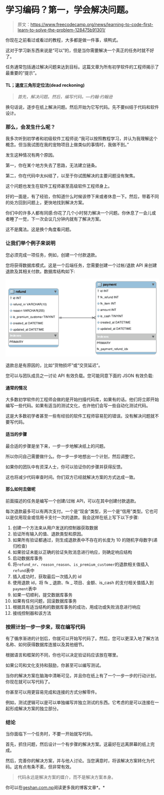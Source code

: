 # 学习编码？第一，学会解决问题。

> 原文：<https://www.freecodecamp.org/news/learning-to-code-first-learn-to-solve-the-problem-128475b91301/>

你现在之前看过或看过的教程，大多都是做一件事，填鸭式。

这对于学习新东西来说是“可以”的，但是当你需要解决一个真正的任务时就不好了。

任务通常包括通过解决问题来达到目标。这篇文章为所有初学软件的工程师揭示了最重要的“提示”。

#### TL；速度三角形定位法(dead reckoning)

> *首先，解决问题。然后，编写代码。—约翰·约翰逊*

换句话说，逐步在纸上解决问题。然后开始为它写代码。先不要纠结于代码和软件设计。

### 那么，会发生什么呢？

我多次听到初学者和初级软件工程师说:“我可以按照教程学习，并认为我理解这个概念。但当我试图在我的宠物项目上做类似的事情时，我做不到。”

发生这种情况有两个原因。

第一，你在某个地方失去了思路，无法建立链条。

第二，你在代码中太纠结了，以至于你试图解决的主要问题没有聚焦。

这个问题也发生在软件工程师甚至高级软件工程师身上。

好的一面是，有了经验，你知道什么时候该停下来或者休息一下。然后，带着不同的处方回到问题上，更快地找到解决方案。

你们中的许多人都有同感:你花了几个小时努力解决一个问题。你休息了一会儿或者睡了一觉，下一次会议几分钟内就有了解决方案。

这不是魔法。这是换个角度看问题。

### 让我们举个例子来说明

您必须完成一项任务，例如，创建一个付款退款。

您将获得数据库模式。这是一个后端任务，您需要创建一个过帐/退款 API 来创建退款及其相关付款。数据库结构如下:

![0*DBOwDM4Gq6DJ00sg](img/f2a2b6428e88c652ee336b7f7b72b100.png)

退款总是有原因的，比如“货物损坏”或“交货延迟”。

您可以与团队成员之一讨论 API 有效负载。您可能同意下面的 JSON 有效负载:

#### 通常的情况

大多数初学软件的工程师会做的是开始扫描代码库，如果有的话。他们将立即开始编写一些代码。如果有适当的测试文化，也许他们会写一些自动化测试代码。

这是大多数初学者甚至一些有经验的软件工程师容易犯的错误。没有解决问题就不要写代码。

#### 适当的步骤

最合适的步骤是坐下来，一步一步地解决纸上的问题。

所以你问自己需要做什么。你一步一步地想出一个计划，然后调整它。

如果你的团队中有资深人士，你可以验证你的步骤并获得反馈。

这也将减少代码审查时间。你们双方已经就解决方案的方式达成一致。

#### 那么如何去做呢

前面描述的任务是编写一个创建/过帐 API，可以在其中创建付款退款。

每次退款最多可以有两次支付。一个是“现金”类型，另一个是“信用”类型。它也可以是仅用现金或信用卡支付一次的退款。我会这样在纸上写下以下步骤:

1.  创建一个方法来从用户发送的控制器获取数据
2.  验证所有输入的值、退款类型和原因。
3.  如果所有验证都通过，则生成退款表中不存在的长度为 10 的随机字母数字(递归检查)
4.  如果验证未能以正确的验证失败消息进行响应，则确定响应结构
5.  启动数据库事务
6.  将`refund_nr`、`reason_reason`、`is_premium_customer`的退款相关值插入`refund`表中
7.  插入成功时，获取最后一次插入的 id
8.  使用退款 id，将 fk _ 退款、fk _ 项目、金额、is_cash 的支付相关值插入到`payment`表中
9.  如果一切顺利，提交数据库事务
10.  如果有任何问题，回滚数据库事务
11.  根据具有适当结构的数据库事务的成功，用成功或失败消息进行响应
12.  接线控制器和该方法

### 按照计划一步一步来，现在编写代码

有了循序渐进的计划后，你就可以开始写代码了。然后，您可以更深入地了解方法名称、如何获得数据库连接以及其他细节。

根据语言和框架的不同，你也可以决定验证码应该放在哪里。

如果公司和文化支持和鼓励，你甚至可以编写测试。

当你的解决方案在脑海中清晰可见，并且你在纸上有了一个一步一步的行动计划，你现在就可以写代码了。

你甚至可以用更容易完成和连接的方式分解零件。

例如，测试逻辑可以是可以单独编写并独立测试的东西。它考虑的是可以连接在一起形成解决方案的独立部分。

### 结论

当你面临下一个任务时，不要一开始就写代码。

首先，抓住问题，然后设计一个有步骤的解决方案。这最好在远离屏幕的纸上完成。

然后，完善你的解决方案，并与他人讨论。当您满意时，将该解决方案转化为代码。这有点有条不紊，但非常有效。

> 代码永远是解决方案的媒介，而不是解决方案本身。

你可以在[geshan.com.np](https://geshan.com.np/blog/2018/12/the-most-important-tip-for-beginner-software-engineers-is/)阅读更多我的博客文章*。*
